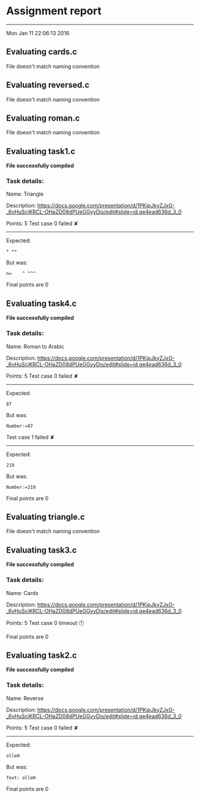 # Assignment report
---
Mon Jan 11 22:06:13 2016

## Evaluating cards.c

File doesn't match naming convention

## Evaluating reversed.c

File doesn't match naming convention

## Evaluating roman.c

File doesn't match naming convention

## Evaluating task1.c

**File successfully compiled**

### Task details:

Name: Triangle

Description: https://docs.google.com/presentation/d/1PKipJkyZJxG-_6vHuSciKRCL-OHaZD08dPUeGGyyDis/edit#slide=id.ge4ead636d_3_0

Points: 5
Test case 0 failed ✘ 

---
Expected:
```
* **
```
But was:
```
n=    ^ ^^^
```

 Final points are 0
## Evaluating task4.c

**File successfully compiled**

### Task details:

Name: Roman to Arabic

Description: https://docs.google.com/presentation/d/1PKipJkyZJxG-_6vHuSciKRCL-OHaZD08dPUeGGyyDis/edit#slide=id.ge4ead636d_3_0

Points: 5
Test case 0 failed ✘ 

---
Expected:
```
87
```
But was:
```
Number:=87
```
Test case 1 failed ✘ 

---
Expected:
```
219
```
But was:
```
Number:=219
```

 Final points are 0
## Evaluating triangle.c

File doesn't match naming convention

## Evaluating task3.c

**File successfully compiled**

### Task details:

Name: Cards

Description: https://docs.google.com/presentation/d/1PKipJkyZJxG-_6vHuSciKRCL-OHaZD08dPUeGGyyDis/edit#slide=id.ge4ead636d_3_0

Points: 5
Test case 0 timeout 🕐

 Final points are 0
## Evaluating task2.c

**File successfully compiled**

### Task details:

Name: Reverse

Description: https://docs.google.com/presentation/d/1PKipJkyZJxG-_6vHuSciKRCL-OHaZD08dPUeGGyyDis/edit#slide=id.ge4ead636d_3_0

Points: 5
Test case 0 failed ✘ 

---
Expected:
```
olleH
```
But was:
```
Text: olleH
```

 Final points are 0
